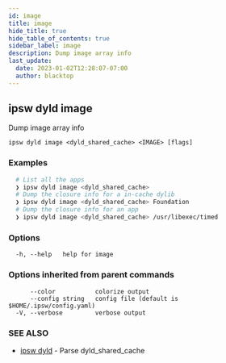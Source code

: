 ```yaml
---
id: image
title: image
hide_title: true
hide_table_of_contents: true
sidebar_label: image
description: Dump image array info
last_update:
  date: 2023-01-02T12:28:07-07:00
  author: blacktop
---
```

## ipsw dyld image

Dump image array info

```
ipsw dyld image <dyld_shared_cache> <IMAGE> [flags]
```

### Examples

```bash
  # List all the apps
  ❯ ipsw dyld image <dyld_shared_cache>
  # Dump the closure info for a in-cache dylib
  ❯ ipsw dyld image <dyld_shared_cache> Foundation
  # Dump the closure info for an app
  ❯ ipsw dyld image <dyld_shared_cache> /usr/libexec/timed
```

### Options

```
  -h, --help   help for image
```

### Options inherited from parent commands

```
      --color           colorize output
      --config string   config file (default is $HOME/.ipsw/config.yaml)
  -V, --verbose         verbose output
```

### SEE ALSO

* [ipsw dyld](/docs/cli/ipsw/dyld)	 - Parse dyld_shared_cache

